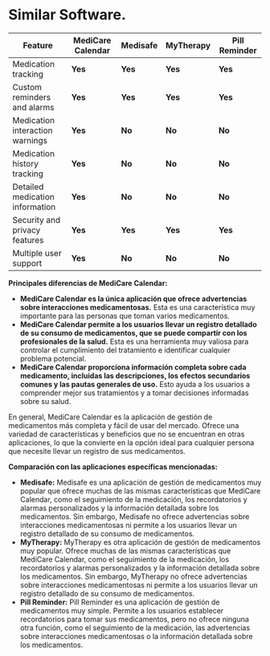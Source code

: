 # Similar Software.
| Feature | MediCare Calendar | Medisafe | MyTherapy | Pill Reminder |
|---|---|---|---|---|
| Medication tracking | **Yes** | **Yes** | **Yes** | **Yes** |
| Custom reminders and alarms | **Yes** | **Yes** | **Yes** | **Yes** |
| Medication interaction warnings | **Yes** | **No** | **No** | **No** |
| Medication history tracking | **Yes** | **No** | **No** | **No** |
| Detailed medication information | **Yes** | **No** | **No** | **No** |
| Security and privacy features | **Yes** | **Yes** | **Yes** | **Yes** |
| Multiple user support | **Yes** | **No** | **No** | **No** |


**Principales diferencias de MediCare Calendar:**

-   **MediCare Calendar es la única aplicación que ofrece advertencias sobre interacciones medicamentosas.** Esta es una característica muy importante para las personas que toman varios medicamentos.
-   **MediCare Calendar permite a los usuarios llevar un registro detallado de su consumo de medicamentos, que se puede compartir con los profesionales de la salud.** Esta es una herramienta muy valiosa para controlar el cumplimiento del tratamiento e identificar cualquier problema potencial.
-   **MediCare Calendar proporciona información completa sobre cada medicamento, incluidas las descripciones, los efectos secundarios comunes y las pautas generales de uso.** Esto ayuda a los usuarios a comprender mejor sus tratamientos y a tomar decisiones informadas sobre su salud.

En general, MediCare Calendar es la aplicación de gestión de medicamentos más completa y fácil de usar del mercado. Ofrece una variedad de características y beneficios que no se encuentran en otras aplicaciones, lo que la convierte en la opción ideal para cualquier persona que necesite llevar un registro de sus medicamentos.

**Comparación con las aplicaciones específicas mencionadas:**

-   **Medisafe:** Medisafe es una aplicación de gestión de medicamentos muy popular que ofrece muchas de las mismas características que MediCare Calendar, como el seguimiento de la medicación, los recordatorios y alarmas personalizados y la información detallada sobre los medicamentos. Sin embargo, Medisafe no ofrece advertencias sobre interacciones medicamentosas ni permite a los usuarios llevar un registro detallado de su consumo de medicamentos.
-   **MyTherapy:** MyTherapy es otra aplicación de gestión de medicamentos muy popular. Ofrece muchas de las mismas características que MediCare Calendar, como el seguimiento de la medicación, los recordatorios y alarmas personalizados y la información detallada sobre los medicamentos. Sin embargo, MyTherapy no ofrece advertencias sobre interacciones medicamentosas ni permite a los usuarios llevar un registro detallado de su consumo de medicamentos.
-   **Pill Reminder:** Pill Reminder es una aplicación de gestión de medicamentos muy simple. Permite a los usuarios establecer recordatorios para tomar sus medicamentos, pero no ofrece ninguna otra función, como el seguimiento de la medicación, las advertencias sobre interacciones medicamentosas o la información detallada sobre los medicamentos.